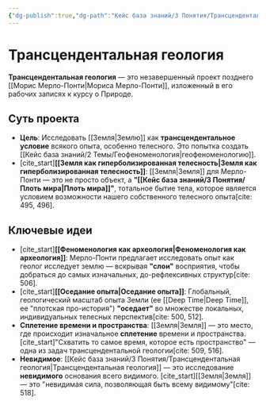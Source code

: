 ```yaml
---
{"dg-publish":true,"dg-path":"Кейс база знаний/3 Понятия/Трансцендентальная геология","permalink":"/kejs-baza-znanij/3-ponyatiya/transczendentalnaya-geologiya/"}
---
```


# Трансцендентальная геология

**Трансцендентальная геология** — это незавершенный проект позднего [[Морис Мерло-Понти\|Мориса Мерло-Понти]], изложенный в его рабочих записях к курсу о Природе.

## Суть проекта
- **Цель**: Исследовать [[Земля\|Землю]] как **трансцендентальное условие** всякого опыта, особенно телесного. Это попытка создать [[Кейс база знаний/2 Темы/Геофеноменология\|геофеноменологию]].
- [cite_start]**[[Земля как гиперболизированная телесность\|Земля как гиперболизированная телесность]]**: [[Земля\|Земля]] для Мерло-Понти — это не просто объект, а **"[[Кейс база знаний/3 Понятия/Плоть мира\|Плоть мира]]"**, тотальное бытие тела, которое является условием возможности нашего собственного телесного опыта[cite: 495, 496].

## Ключевые идеи
- [cite_start]**[[Феноменология как археология\|Феноменология как археология]]**: Мерло-Понти предлагает исследовать опыт как геолог исследует землю — вскрывая **"слои"** восприятия, чтобы добраться до самых изначальных, до-рефлексивных структур[cite: 506].
- [cite_start]**[[Оседание опыта\|Оседание опыта]]**: Глобальный, геологический масштаб опыта Земли (ее [[Deep Time\|Deep Time]], ее "плотская про-история") **"оседает"** во множестве локальных, индивидуальных телесных перспектив[cite: 500, 512].
- **Сплетение времени и пространства**: [[Земля\|Земля]] — это место, где происходит изначальное **сплетение** времени и пространства. [cite_start]"Схватить то самое время, которое есть пространство" — одна из задач трансцендентальной геологии[cite: 509, 516].
- **Невидимое**: [[Кейс база знаний/3 Понятия/Трансцендентальная геология\|Трансцендентальная геология]] — это исследование **невидимого** основания всего видимого. [cite_start][[Земля\|Земля]] — это "невидимая сила, позволяющая быть всему видимому"[cite: 518].


